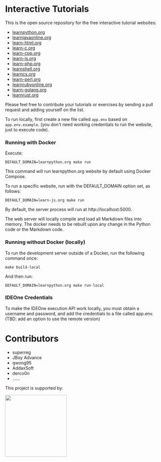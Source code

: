 Interactive Tutorials
=====================

This is the open source repository for the free interactive tutorial websites:

* [learnpython.org](https://www.learnpython.org)
* [learnjavaonline.org](https://www.learnjavaonline.org)
* [learn-html.org](https://www.learn-html.org)
* [learn-c.org](https://www.learn-c.org)
* [learn-cpp.org](https://www.learn-cpp.org)
* [learn-js.org](https://www.learn-js.org)
* [learn-php.org](https://www.learn-php.org)
* [learnshell.org](https://www.learnshell.org)
* [learncs.org](https://www.learncs.org)
* [learn-perl.org](https://www.learn-perl.org)
* [learnrubyonline.org](https://www.learnrubyonline.org)
* [learn-golang.org](https://www.learn-golang.org)
* [learnrust.org](https://learnrust.org)

Please feel free to contribute your tutorials or exercises by sending a pull request and adding yourself on the list.

To run locally, first create a new file called `app.env` based on `app.env.example`.
(you don't need working credentials to run the website, just to execute code).

### Running with Docker

Execute:

    DEFAULT_DOMAIN=learnpython.org make run

This command will run learnpython.org website by default using Docker Compose.

To run a specific website, run with the DEFAULT_DOMAIN option set, as follows:

    DEFAULT_DOMAIN=learn-js.org make run

By default, the server process will run at http://localhost:5000.

The web server will locally compile and load all Markdown files into memory. The docker needs to be rebuilt upon any change in the Python code or the Markdown code.

### Running without Docker (locally)

To run the development server outside of a Docker, run the following command once: 

    make build-local

And then run:

    DEFAULT_DOMAIN=learnpython.org make run-local
    

### IDEOne Credentials

To make the IDEOne execution API work locally, you must obtain a username and password, 
and add the credentials to a file called app.env.
(TBD: add an option to use the remote version) 

Contributors
============
- superreg
- JBoy Advance
- qwong95
- AddaxSoft
- derco0n
- ...<perhaps you>...

<p>This project is supported by:</p>
<p>
  <a href="https://www.digitalocean.com/">
    <img src="https://opensource.nyc3.cdn.digitaloceanspaces.com/attribution/assets/SVG/DO_Logo_horizontal_blue.svg" width="201px">
  </a>
</p>